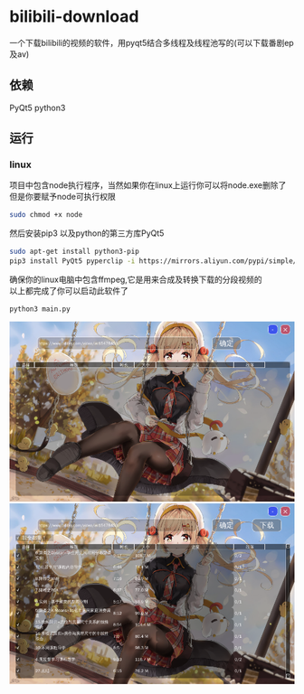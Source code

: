 # bilibili-download
一个下载bilibili的视频的软件，用pyqt5结合多线程及线程池写的(可以下载番剧ep及av)  
## 依赖  
PyQt5 python3  

## 运行
### linux  
项目中包含node执行程序，当然如果你在linux上运行你可以将node.exe删除了
但是你要赋予node可执行权限
```bash
sudo chmod +x node
```  
然后安装pip3 以及python的第三方库PyQt5 
```bash
sudo apt-get install python3-pip
pip3 install PyQt5 pyperclip -i https://mirrors.aliyun.com/pypi/simple/
```
确保你的linux电脑中包含ffmpeg,它是用来合成及转换下载的分段视频的  
以上都完成了你可以启动此软件了  
```bash
python3 main.py
```

![1](./readme_img/1.png)
![2](./readme_img/2.png)

